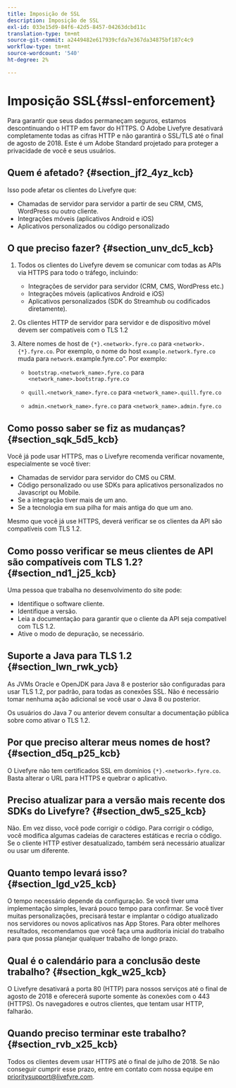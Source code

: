```yaml
---
title: Imposição de SSL
description: Imposição de SSL
exl-id: 033e15d9-84f6-42d5-8457-04263dcbd11c
translation-type: tm+mt
source-git-commit: a2449482e617939cfda7e367da34875bf187c4c9
workflow-type: tm+mt
source-wordcount: '540'
ht-degree: 2%

---
```


# Imposição SSL{#ssl-enforcement}

Para garantir que seus dados permaneçam seguros, estamos descontinuando o HTTP em favor do HTTPS. O Adobe Livefyre desativará completamente todas as cifras HTTP e não garantirá o SSL/TLS até o final de agosto de 2018. Este é um Adobe Standard projetado para proteger a privacidade de você e seus usuários.

## Quem é afetado? {#section_jf2_4yz_kcb}

Isso pode afetar os clientes do Livefyre que:

* Chamadas de servidor para servidor a partir de seu CRM, CMS, WordPress ou outro cliente.
* Integrações móveis (aplicativos Android e iOS)
* Aplicativos personalizados ou código personalizado

## O que preciso fazer? {#section_unv_dc5_kcb}

1. Todos os clientes do Livefyre devem se comunicar com todas as APIs via HTTPS para todo o tráfego, incluindo:

   * Integrações de servidor para servidor (CRM, CMS, WordPress etc.)
   * Integrações móveis (aplicativos Android e iOS)
   * Aplicativos personalizados (SDK do Streamhub ou codificados diretamente).

1. Os clientes HTTP de servidor para servidor e de dispositivo móvel devem ser compatíveis com o TLS 1.2
1. Altere nomes de host de `{*}.<network>.fyre.co` para `<network>.{*}.fyre.co`. Por exemplo, o nome do host `example.network.fyre.co` muda para `network.`example.fyre.co&quot;. Por exemplo:

   * `bootstrap.<network_name>.fyre.co` para `<network_name>.bootstrap.fyre.co`

   * `quill.<network_name>.fyre.co` para `<network_name>.quill.fyre.co`

   * `admin.<network_name>.fyre.co` para `<network_name>.admin.fyre.co`

## Como posso saber se fiz as mudanças? {#section_sqk_5d5_kcb}

Você já pode usar HTTPS, mas o Livefyre recomenda verificar novamente, especialmente se você tiver:

* Chamadas de servidor para servidor do CMS ou CRM.
* Código personalizado ou use SDKs para aplicativos personalizados no Javascript ou Mobile.
* Se a integração tiver mais de um ano.
* Se a tecnologia em sua pilha for mais antiga do que um ano.

Mesmo que você já use HTTPS, deverá verificar se os clientes da API são compatíveis com TLS 1.2.

## Como posso verificar se meus clientes de API são compatíveis com TLS 1.2? {#section_nd1_j25_kcb}

Uma pessoa que trabalha no desenvolvimento do site pode:

* Identifique o software cliente.
* Identifique a versão.
* Leia a documentação para garantir que o cliente da API seja compatível com TLS 1.2.
* Ative o modo de depuração, se necessário.

## Suporte a Java para TLS 1.2 {#section_lwn_rwk_ycb}

As JVMs Oracle e OpenJDK para Java 8 e posterior são configuradas para usar TLS 1.2, por padrão, para todas as conexões SSL. Não é necessário tomar nenhuma ação adicional se você usar o Java 8 ou posterior.

Os usuários do Java 7 ou anterior devem consultar a documentação pública sobre como ativar o TLS 1.2.

## Por que preciso alterar meus nomes de host? {#section_d5q_p25_kcb}

O Livefyre não tem certificados SSL em domínios `{*}.<network>.fyre.co`. Basta alterar o URL para HTTPS e quebrar o aplicativo.

## Preciso atualizar para a versão mais recente dos SDKs do Livefyre? {#section_dw5_s25_kcb}

Não. Em vez disso, você pode corrigir o código. Para corrigir o código, você modifica algumas cadeias de caracteres estáticas e recria o código. Se o cliente HTTP estiver desatualizado, também será necessário atualizar ou usar um diferente.

## Quanto tempo levará isso? {#section_lgd_v25_kcb}

O tempo necessário depende da configuração. Se você tiver uma implementação simples, levará pouco tempo para confirmar. Se você tiver muitas personalizações, precisará testar e implantar o código atualizado nos servidores ou novos aplicativos nas App Stores. Para obter melhores resultados, recomendamos que você faça uma auditoria inicial do trabalho para que possa planejar qualquer trabalho de longo prazo.

## Qual é o calendário para a conclusão deste trabalho? {#section_kgk_w25_kcb}

O Livefyre desativará a porta 80 (HTTP) para nossos serviços até o final de agosto de 2018 e oferecerá suporte somente às conexões com o 443 (HTTPS). Os navegadores e outros clientes, que tentam usar HTTP, falharão.

## Quando preciso terminar este trabalho? {#section_rvb_x25_kcb}

Todos os clientes devem usar HTTPS até o final de julho de 2018. Se não conseguir cumprir esse prazo, entre em contato com nossa equipe em prioritysupport@livefyre.com.
